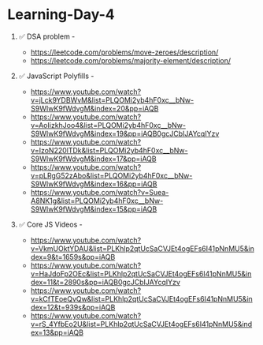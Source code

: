 # Learning-Day-4



1. ✅ DSA problem -
   - https://leetcode.com/problems/move-zeroes/description/
   - https://leetcode.com/problems/majority-element/description/


2. ✅ JavaScript Polyfills -
   - https://www.youtube.com/watch?v=jLck9YDBWvM&list=PLQOMi2yb4hF0xc__bNw-S9WIwK9fWdvgM&index=20&pp=iAQB
   - https://www.youtube.com/watch?v=AoIizkhJoo4&list=PLQOMi2yb4hF0xc__bNw-S9WIwK9fWdvgM&index=19&pp=iAQB0gcJCbIJAYcqIYzv
   - https://www.youtube.com/watch?v=IzoN220lTDk&list=PLQOMi2yb4hF0xc__bNw-S9WIwK9fWdvgM&index=17&pp=iAQB
   - https://www.youtube.com/watch?v=pLRgG52zAbo&list=PLQOMi2yb4hF0xc__bNw-S9WIwK9fWdvgM&index=16&pp=iAQB
   - https://www.youtube.com/watch?v=Suea-A8NK1g&list=PLQOMi2yb4hF0xc__bNw-S9WIwK9fWdvgM&index=15&pp=iAQB
  
3. ✅ Core JS Videos -
   - https://www.youtube.com/watch?v=VkmUOktYDAU&list=PLKhlp2qtUcSaCVJEt4ogEFs6I41pNnMU5&index=9&t=1659s&pp=iAQB
   - https://www.youtube.com/watch?v=HaJdoFp2OEc&list=PLKhlp2qtUcSaCVJEt4ogEFs6I41pNnMU5&index=11&t=2890s&pp=iAQB0gcJCbIJAYcqIYzv
   - https://www.youtube.com/watch?v=kCfTEoeQvQw&list=PLKhlp2qtUcSaCVJEt4ogEFs6I41pNnMU5&index=12&t=939s&pp=iAQB
   - https://www.youtube.com/watch?v=rS_4YfbEo2U&list=PLKhlp2qtUcSaCVJEt4ogEFs6I41pNnMU5&index=13&pp=iAQB
